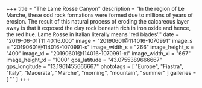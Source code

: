 +++
title = "The Lame Rosse Canyon"
description = "In the region of Le Marche, these odd rock formations were formed due to millions of years of erosion. The result of this natural process of eroding the calcareous layer away is that it exposed the clay rock beneath rich in iron oxide and hence, the red hue. Lame Rosse in Italian literally means 'red blades'."
date = "2019-06-01T11:40:16.000"
image = "20190601@114016-1070991"
image_s = "20190601@114016-1070991-s"
image_width_s = "266"
image_height_s = "400"
image_xl = "20190601@114016-1070991-xl"
image_width_xl = "667"
image_height_xl = "1000"
gps_latitude = "43.0755389666667"
gps_longitude = "13.1961455666667"
phototags = [ "Europe", "Fiastra", "Italy", "Macerata", "Marche", "morning", "mountain", "summer" ]
galleries = [ "" ]
+++

